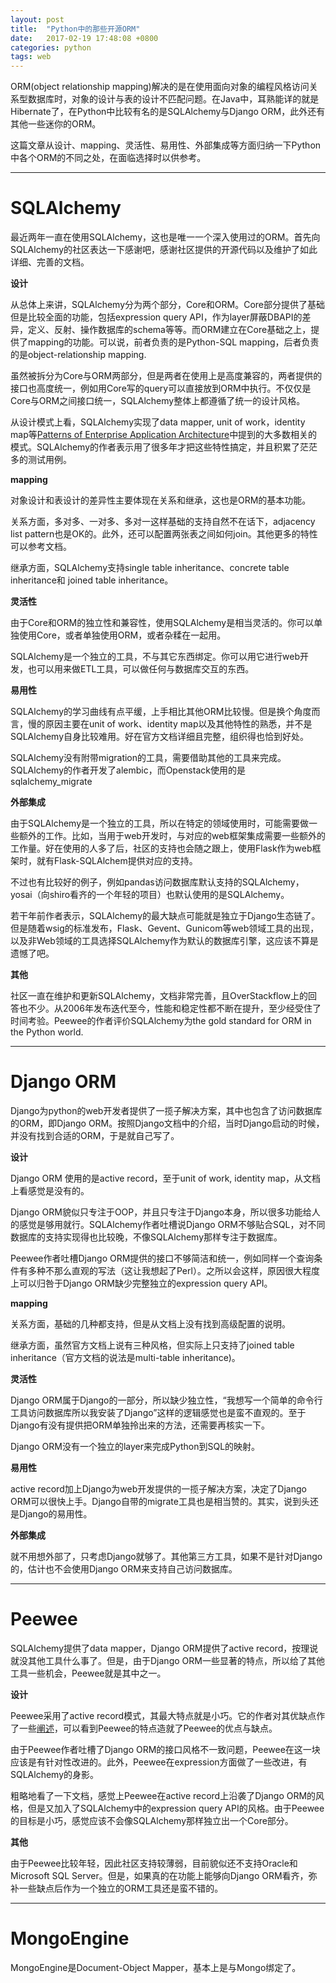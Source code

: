 ```yaml
---
layout: post
title:  "Python中的那些开源ORM"
date:   2017-02-19 17:48:08 +0800
categories: python
tags: web
---
```


ORM(object relationship mapping)解决的是在使用面向对象的编程风格访问关系型数据库时，对象的设计与表的设计不匹配问题。在Java中，耳熟能详的就是Hibernate了，在Python中比较有名的是SQLAlchemy与Django ORM，此外还有其他一些迷你的ORM。

这篇文章从设计、mapping、灵活性、易用性、外部集成等方面归纳一下Python中各个ORM的不同之处，在面临选择时以供参考。

---

# SQLAlchemy

最近两年一直在使用SQLAlchemy，这也是唯一一个深入使用过的ORM。首先向SQLAlchemy的社区表达一下感谢吧，感谢社区提供的开源代码以及维护了如此详细、完善的文档。

**设计**

从总体上来讲，SQLAlchemy分为两个部分，Core和ORM。Core部分提供了基础但是比较全面的功能，包括expression query API，作为layer屏蔽DBAPI的差异，定义、反射、操作数据库的schema等等。而ORM建立在Core基础之上，提供了mapping的功能。可以说，前者负责的是Python-SQL mapping，后者负责的是object-relationship mapping.

虽然被拆分为Core与ORM两部分，但是两者在使用上是高度兼容的，两者提供的接口也高度统一，例如用Core写的query可以直接放到ORM中执行。不仅仅是Core与ORM之间接口统一，SQLAlchemy整体上都遵循了统一的设计风格。

从设计模式上看，SQLAlchemy实现了data mapper, unit of work，identity map等[Patterns of Enterprise Application Architecture][PEAA]中提到的大多数相关的模式。SQLAlchemy的作者表示用了很多年才把这些特性搞定，并且积累了茫茫多的测试用例。

**mapping**

对象设计和表设计的差异性主要体现在关系和继承，这也是ORM的基本功能。

关系方面，多对多、一对多、多对一这样基础的支持自然不在话下，adjacency list pattern也是OK的。此外，还可以配置两张表之间如何join。其他更多的特性可以参考文档。

继承方面，SQLAlchemy支持single table inheritance、concrete table inheritance和 joined table inheritance。

**灵活性**

由于Core和ORM的独立性和兼容性，使用SQLAlchemy是相当灵活的。你可以单独使用Core，或者单独使用ORM，或者杂糅在一起用。

SQLAlchemy是一个独立的工具，不与其它东西绑定。你可以用它进行web开发，也可以用来做ETL工具，可以做任何与数据库交互的东西。

**易用性**

SQLAlchemy的学习曲线有点平缓，上手相比其他ORM比较慢。但是换个角度而言，慢的原因主要在unit of work、identity map以及其他特性的熟悉，并不是SQLAlchemy自身比较难用。好在官方文档详细且完整，组织得也恰到好处。

SQLAlchemy没有附带migration的工具，需要借助其他的工具来完成。SQLAlchemy的作者开发了alembic，而Openstack使用的是sqlalchemy_migrate

**外部集成**

由于SQLAlchemy是一个独立的工具，所以在特定的领域使用时，可能需要做一些额外的工作。比如，当用于web开发时，与对应的web框架集成需要一些额外的工作量。好在使用的人多了后，社区的支持也会随之跟上，使用Flask作为web框架时，就有Flask-SQLAlchem提供对应的支持。

不过也有比较好的例子，例如pandas访问数据库默认支持的SQLAlchemy，yosai（向shiro看齐的一个年轻的项目）也默认使用的是SQLAlchemy。

若干年前作者表示，SQLAlchemy的最大缺点可能就是独立于Django生态链了。但是随着wsig的标准发布，Flask、Gevent、Gunicom等web领域工具的出现，以及非Web领域的工具选择SQLAlchemy作为默认的数据库引擎，这应该不算是遗憾了吧。

**其他**

社区一直在维护和更新SQLAlchemy，文档非常完善，且OverStackflow上的回答也不少。从2006年发布迭代至今，性能和稳定性都不断在提升，至少经受住了时间考验。Peewee的作者评价SQLAlchemy为the gold standard for ORM in the Python world.

---

# Django ORM

Django为python的web开发者提供了一揽子解决方案，其中也包含了访问数据库的ORM，即Django ORM。按照Django文档中的介绍，当时Django启动的时候，并没有找到合适的ORM，于是就自己写了。

**设计**

Django ORM 使用的是active record，至于unit of work, identity map，从文档上看感觉是没有的。

Django ORM貌似只专注于OOP，并且只专注于Django本身，所以很多功能给人的感觉是够用就行。SQLAlchemy作者吐槽说Django ORM不够贴合SQL，对不同数据库的支持实现得也比较晚，不像SQLAlchemy那样专注于数据库。

Peewee作者吐槽Django ORM提供的接口不够简洁和统一，例如同样一个查询条件有多种不那么直观的写法（这让我想起了Perl）。之所以会这样，原因很大程度上可以归咎于Django ORM缺少完整独立的expression query API。

**mapping**

关系方面，基础的几种都支持，但是从文档上没有找到高级配置的说明。

继承方面，虽然官方文档上说有三种风格，但实际上只支持了joined table inheritance（官方文档的说法是multi-table inheritance)。

**灵活性**

Django ORM属于Django的一部分，所以缺少独立性，“我想写一个简单的命令行工具访问数据库所以我安装了Django”这样的逻辑感觉也是蛮不直观的。至于Django有没有提供把ORM单独拎出来的方法，还需要再核实一下。

Django ORM没有一个独立的layer来完成Python到SQL的映射。

**易用性**

active record加上Django为web开发提供的一揽子解决方案，决定了Django ORM可以很快上手。Django自带的migrate工具也是相当赞的。其实，说到头还是Django的易用性。

**外部集成**

就不用想外部了，只考虑Django就够了。其他第三方工具，如果不是针对Django的，估计也不会使用Django ORM来支持自己访问数据库。

---

# Peewee

SQLAlchemy提供了data mapper，Django ORM提供了active record，按理说就没其他工具什么事了。但是，由于Django ORM一些显著的特点，所以给了其他工具一些机会，Peewee就是其中之一。

**设计**

Peewee采用了active record模式，其最大特点就是小巧。它的作者对其优缺点作了一些[阐述][peewee]，可以看到Peewee的特点造就了Peewee的优点与缺点。

由于Peewee作者吐槽了Django ORM的接口风格不一致问题，Peewee在这一块应该是有针对性改进的。此外，Peewee在expression方面做了一些改进，有SQLAlchemy的身影。

粗略地看了一下文档，感觉上Peewee在active record上沿袭了Django ORM的风格，但是又加入了SQLAlchemy中的expression query API的风格。由于Peewee的目标是小巧，感觉应该不会像SQLAlchemy那样独立出一个Core部分。

**其他**

由于Peewee比较年轻，因此社区支持较薄弱，目前貌似还不支持Oracle和Microsoft SQL Server。但是，如果真的在功能上能够向Django ORM看齐，弥补一些缺点后作为一个独立的ORM工具还是蛮不错的。

---

# MongoEngine

MongoEngine是Document-Object Mapper，基本上是与Mongo绑定了。


[PEAA]: https://www.amazon.cn/dp/0321127420/ref=sr_1_2?ie=UTF8&qid=1487410272&sr=8-2&keywords=Patterns+of+Enterprise+Application+Architecture
[peewee]: https://www.reddit.com/r/Python/comments/4tnqai/choosing_a_python_ormpeewee_vs_sqlalchemy/
